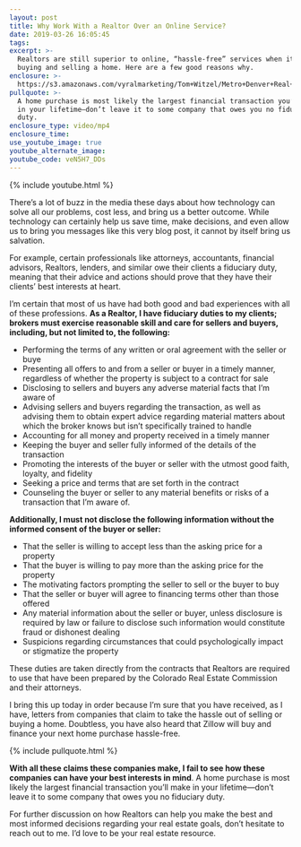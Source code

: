 ```yaml
---
layout: post
title: Why Work With a Realtor Over an Online Service?
date: 2019-03-26 16:05:45
tags:
excerpt: >-
  Realtors are still superior to online, “hassle-free” services when it comes to
  buying and selling a home. Here are a few good reasons why.
enclosure: >-
  https://s3.amazonaws.com/vyralmarketing/Tom+Witzel/Metro+Denver+Real+Estate-+Why+Work+With+a+Realtor+Over+an+Online+Service_.mp4
pullquote: >-
  A home purchase is most likely the largest financial transaction you’ll make
  in your lifetime—don’t leave it to some company that owes you no fiduciary
  duty.
enclosure_type: video/mp4
enclosure_time:
use_youtube_image: true
youtube_alternate_image:
youtube_code: veN5H7_DDs
---
```


{% include youtube.html %}

There’s a lot of buzz in the media these days about how technology can solve all our problems, cost less, and bring us a better outcome. While technology can certainly help us save time, make decisions, and even allow us to bring you messages like this very blog post, it cannot by itself bring us salvation.

For example, certain professionals like attorneys, accountants, financial advisors, Realtors, lenders, and similar owe their clients a fiduciary duty, meaning that their advice and actions should prove that they have their clients’ best interests at heart.&nbsp;

I’m certain that most of us have had both good and bad experiences with all of these professions. **As a Realtor, I have fiduciary duties to my clients; brokers must exercise reasonable skill and care for sellers and buyers, including, but not limited to, the following:**

* Performing the terms of any written or oral agreement with the seller or buye
* Presenting all offers to and from a seller or buyer in a timely manner, regardless of whether the property is subject to a contract for sale
* Disclosing to sellers and buyers any adverse material facts that I’m aware of
* Advising sellers and buyers regarding the transaction, as well as advising them to obtain expert advice regarding material matters about which the broker knows but isn’t specifically trained to handle
* Accounting for all money and property received in a timely manner
* Keeping the buyer and seller fully informed of the details of the transaction
* Promoting the interests of the buyer or seller with the utmost good faith, loyalty, and fidelity
* Seeking a price and terms that are set forth in the contract
* Counseling the buyer or seller to any material benefits or risks of a transaction that I’m aware of.

**Additionally, I must not disclose the following information without the informed consent of the buyer or seller:**

* That the seller is willing to accept less than the asking price for a property
* That the buyer is willing to pay more than the asking price for the property
* The motivating factors prompting the seller to sell or the buyer to buy
* That the seller or buyer will agree to financing terms other than those offered
* Any material information about the seller or buyer, unless disclosure is required by law or failure to disclose such information would constitute fraud or dishonest dealing
* Suspicions regarding circumstances that could psychologically impact or stigmatize the property

These duties are taken directly from the contracts that Realtors are required to use that have been prepared by the Colorado Real Estate Commission and their attorneys.

I bring this up today in order because I’m sure that you have received, as I have, letters from companies that claim to take the hassle out of selling or buying a home. Doubtless, you have also heard that Zillow will buy and finance your next home purchase hassle-free.

{% include pullquote.html %}

**With all these claims these companies make, I fail to see how these companies can have your best interests in mind**. A home purchase is most likely the largest financial transaction you’ll make in your lifetime—don’t leave it to some company that owes you no fiduciary duty.

For further discussion on how Realtors can help you make the best and most informed decisions regarding your real estate goals, don’t hesitate to reach out to me. I’d love to be your real estate resource.